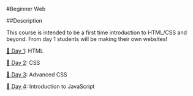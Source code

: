 #Beginner Web


##Description

This course is intended to be a first time introduction to HTML/CSS and beyond. From day 1 students will be making their own websites!


[:rocket: Day 1][0]: HTML

[:rocket: Day 2][1]: CSS

[:rocket: Day 3][2]: Advanced CSS

[:rocket: Day 4][3]: Introduction to JavaScript



[0]: session1/
[1]: session2/
[2]: session3/
[3]: session4/

